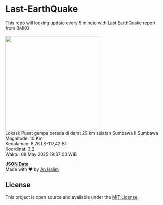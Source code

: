 # Last-EarthQuake
This repo will looking update every 5 minute with Last EarthQuake report from BMKG
<br>
<br>
<img src="undefined" width="300"/>
<br>
Lokasi: Pusat gempa berada di darat 29 km selatan Sumbawa  II Sumbawa <br>
Magnitude: 10 Km <br>
Kedalaman: 8,76 LS-117,42 BT <br>
Koordinat: 3,2 <br>
Waktu: 08 May 2025 19:37:03 WIB <br>

<a href="./data/data.json">**JSON Data**</a>
<br>
Made with ❤️ by <a href="https://github.com/an-halim">An Halim</a>
## License

This project is open source and available under the [MIT License](LICENSE).
